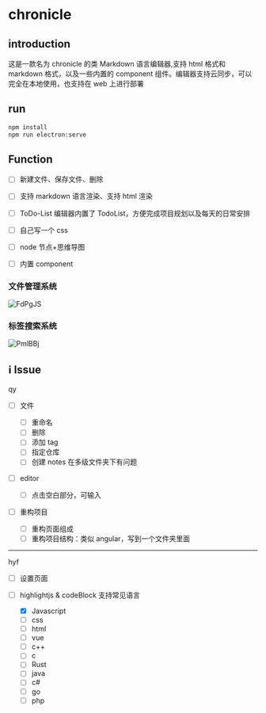 # chronicle

## introduction

这是一款名为 chronicle 的类 Markdown 语言编辑器,支持 html 格式和 markdown 格式，以及一些内置的 component 组件。编辑器支持云同步，可以完全在本地使用，也支持在 web 上进行部署

## run

```cmd
npm install
npm run electron:serve
```

## Function

- [ ] 新建文件、保存文件、删除
- [ ] 支持 markdown 语言渲染、支持 html 渲染
- [ ] ToDo-List 编辑器内置了 TodoList，方便完成项目规划以及每天的日常安排

- [ ] 自己写一个 css
- [ ] node 节点+思维导图
- [ ] 内置 component

### 文件管理系统

![FdPgJS](https://mikes.oss-cn-beijing.aliyuncs.com/uPic/FdPgJS.png)

### 标签搜索系统

![PmlBBj](https://mikes.oss-cn-beijing.aliyuncs.com/uPic/PmlBBj.png)

## ℹ️ Issue

qy

- [ ] 文件

  - [ ] 重命名
  - [ ] 删除
  - [ ] 添加 tag
  - [ ] 指定仓库
  - [ ] 创建 notes 在多级文件夹下有问题

- [ ] editor

  - [ ] 点击空白部分，可输入

- [ ] 重构项目

  - [ ] 重构页面组成
  - [ ] 重构项目结构：类似 angular，写到一个文件夹里面

---

hyf

- [ ] 设置页面
- [ ] highlightjs & codeBlock 支持常见语言

  - [x] Javascript
  - [ ] css
  - [ ] html
  - [ ] vue
  - [ ] c++
  - [ ] c
  - [ ] Rust
  - [ ] java
  - [ ] c#
  - [ ] go
  - [ ] php
